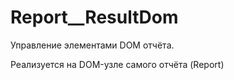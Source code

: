 # Report__ResultDom

Управление элементами DOM отчёта.

Реализуется на DOM-узле самого отчёта (Report)
